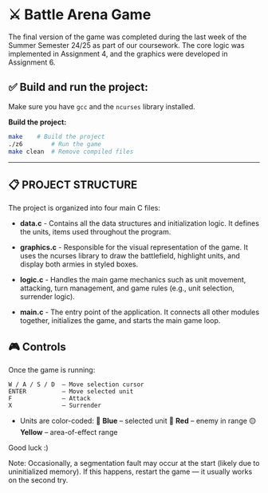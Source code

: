 # ⚔️ Battle Arena Game

The final version of the game was completed during the last week of the Summer Semester 24/25 as part of our coursework. The core logic was implemented in Assignment 4, and the graphics were developed in Assignment 6. 

## ✅ Build and run the project:

Make sure you have `gcc` and the `ncurses` library installed.

**Build the project:**
```bash
make    # Build the project
./z6        # Run the game
make clean  # Remove compiled files
```

---

## 📋 PROJECT STRUCTURE
The project is organized into four main C files:

 - **data.c** - Contains all the data structures and initialization logic. It defines the units, items used throughout the program.

 - **graphics.c** - Responsible for the visual representation of the game. It uses the ncurses library to draw the battlefield, highlight units, and display both armies in styled boxes.

 - **logic.c** - Handles the main game mechanics such as unit movement, attacking, turn management, and game rules (e.g., unit selection, surrender logic).

 - **main.c** - The entry point of the application. It connects all other modules together, initializes the game, and starts the main game loop.

## 🎮 Controls
Once the game is running:

```
W / A / S / D  – Move selection cursor  
ENTER          – Move selected unit  
F              – Attack  
X              – Surrender
```

 - Units are color-coded:
    🔵 **Blue** – selected unit
    🔴 **Red** – enemy in range
    🟡 **Yellow** – area-of-effect range

Good luck :)

Note: Occasionally, a segmentation fault may occur at the start (likely due to uninitialized memory). If this happens, restart the game — it usually works on the second try.
